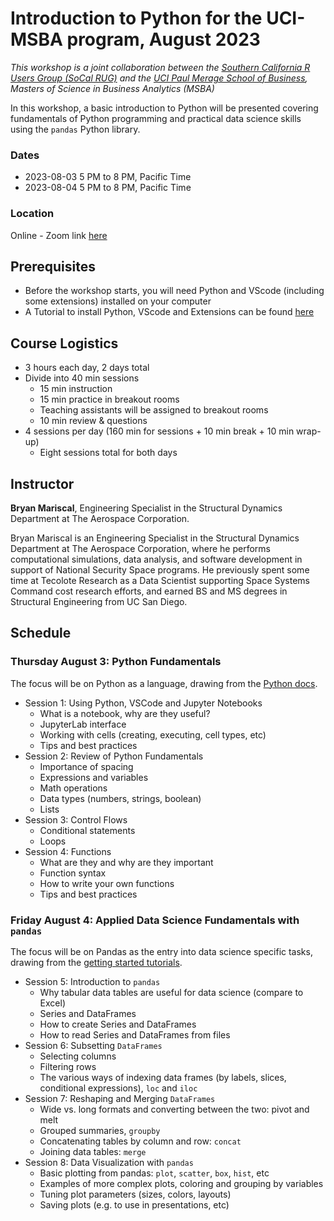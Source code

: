 # Introduction to Python for the UCI-MSBA program, August 2023
*This workshop is a joint collaboration between the [Southern California R Users Group (SoCal RUG)](https://socalr.org/) and the [UCI Paul Merage School of Business](https://merage.uci.edu/), Masters of Science in Business Analytics (MSBA)*

In this workshop, a basic introduction to Python will be presented covering fundamentals of Python programming and practical data science skills using the `pandas` Python library.

### Dates

* 2023-08-03 5 PM to 8 PM, Pacific Time
* 2023-08-04 5 PM to 8 PM, Pacific Time

### Location

Online - Zoom link [here](https://uci.zoom.us/j/5756094458)

## Prerequisites
* Before the workshop starts, you will need Python and VScode (including some extensions) installed on your computer
* A Tutorial to install Python, VScode and Extensions can be found [here]()

## Course Logistics

* 3 hours each day, 2 days total
* Divide into 40 min sessions
    * 15 min instruction
    * 15 min practice in breakout rooms
    * Teaching assistants will be assigned to breakout rooms
    * 10 min review & questions
* 4 sessions per day (160 min for sessions + 10 min break + 10 min wrap-up)
    * Eight sessions total for both days

## Instructor
**Bryan Mariscal**, Engineering Specialist in the Structural Dynamics Department at The Aerospace Corporation.   

Bryan Mariscal is an Engineering Specialist in the Structural Dynamics Department at The Aerospace Corporation, where he performs computational simulations, data analysis, and software development in support of National Security Space programs. He previously spent some time at Tecolote Research as a Data Scientist supporting Space Systems Command cost research efforts, and earned BS and MS degrees in Structural Engineering from UC San Diego.

## Schedule
### Thursday August 3: Python Fundamentals

The focus will be on Python as a language, drawing from the [Python docs](https://docs.python.org/3/).

* Session 1: Using Python, VSCode and Jupyter Notebooks
    * What is a notebook, why are they useful?
    * JupyterLab interface
    * Working with cells (creating, executing, cell types, etc)
    * Tips and best practices
* Session 2: Review of Python Fundamentals
    * Importance of spacing
    * Expressions and variables
    * Math operations
    * Data types (numbers, strings, boolean)
    * Lists
* Session 3: Control Flows
    * Conditional statements
    * Loops
* Session 4: Functions
    * What are they and why are they important
    * Function syntax
    * How to write your own functions
    * Tips and best practices

### Friday August 4: Applied Data Science Fundamentals with `pandas`

The focus will be on Pandas as the entry into data science specific tasks, drawing from the [getting started tutorials](https://pandas.pydata.org/docs/getting_started/intro_tutorials/index.html).

* Session 5: Introduction to `pandas`
    * Why tabular data tables are useful for data science (compare to Excel)
    * Series and DataFrames
    * How to create Series and DataFrames
    * How to read Series and DataFrames from files
* Session 6: Subsetting `DataFrames`
    * Selecting columns
    * Filtering rows
    * The various ways of indexing data frames (by labels, slices, conditional expressions), `loc` and `iloc`
* Session 7: Reshaping and Merging `DataFrames`
    * Wide vs. long formats and converting between the two: pivot and melt
    * Grouped summaries, `groupby`
    * Concatenating tables by column and row: `concat`
    * Joining data tables: `merge`
* Session 8: Data Visualization with `pandas`
    * Basic plotting from pandas: `plot`, `scatter`, `box`, `hist`, etc
    * Examples of more complex plots, coloring and grouping by variables
    * Tuning plot parameters (sizes, colors, layouts)
    * Saving plots (e.g. to use in presentations, etc)

